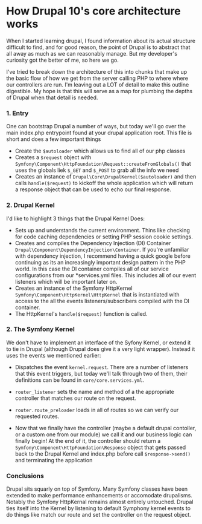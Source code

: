 # How Drupal 10's core architecture works

When I started learning drupal, I found information about its actual structure difficult to find, and for good reason, the point of Drupal is to abstract that all away as much as we can reasonably manage.  But my developer's curiosity got the better of me, so here we go.

I've tried to break down the architecture of this into chunks that make up the basic flow of how we get from the server calling PHP to where where our controllers are run.  I'm leaving out a LOT of detail to make this outline digestible.  My hope is that this will serve as a map for plumbing the depths of Drupal when that detail is needed.


### 1. Entry

One can bootstrap Drupal a number of ways, but today we'll go over the main index.php entrypoint found at your drupal application root.  This file is short and does a few important things
 
- Create the `$autoloader`  which allows us to find all of our php classes
- Creates a `$request` object with `Symfony\Component\HttpFoundation\Request::createFromGlobals()` that uses the globals liek `$_GET` and `$_POST` to grab all the info we need
- Creates an instance of `Drupal\Core\DrupalKernel($autoloader)`  and then calls `handle($request)` to kickoff the whole application which will return a response object that can be used to echo our final response.

### 2. Drupal Kernel

I'd like to highlight 3 things that the Drupal Kernel Does:

- Sets up and understands the current environment.  Thins like checking for code caching dependencies or setting PHP session cookie settings.  
- Creates and compiles the Dependency Injection (DI) Container `Drupal\Component\DependencyInjection\Container`.  If you're unfamiliar with dependency injection, I recommend having a quick google before continuing as its an increasingly important design pattern in the PHP world.  In this case the DI container compiles all of our service configurations from our \*services.yml files.  This includes all of our event listeners which will be important later on.
- Creates an instance of the Symfony HttpKernel `Symfony\Component\HttpKernel\HttpKernel` that is instantiated with access to the all the events listeners/subscribers compiled with the DI container.  
- The HttpKernel's `handle($request)` function is called.

### 2. The Symfony Kernel

We don't have to implement an interface of the Syfony Kernel, or extend it to tie in Drupal (although Drupal does give it a very light wrapper).  Instead it uses the events we mentioned earlier:

- Dispatches the event `kernel.request`.  There are a number of listeners that this event triggers, but today we'll talk through two of them, their definitions can be found in `core/core.services.yml`.
 - `router_listener` sets the name and method of a the appropriate controller that matches our route on the request.
 - `router.route_preloader` loads in all of routes so we can verify our requested routes.

- Now that we finally have the controller (maybe a default drupal contoller, or a custom one from our module) we call it and our business logic can finally begin!  At the end of it, the controller should return a `Symfony\Component\HttpFoundation\Response` object that gets passed back to the Drupal Kernel and index.php before call `$response->send()` and terminating the application

### Conclusions

Drupal sits squarly on top of Symfony.  Many Symfony classes have been extended to make performance enhancements or accomodate drupalisms.   Notably the Symfony HttpKernal remains almost entirely untouched.  Drupal ties itself into the Kernel by listening to default Symphony kernel events to do things like match our route and set the controller on the request object.

